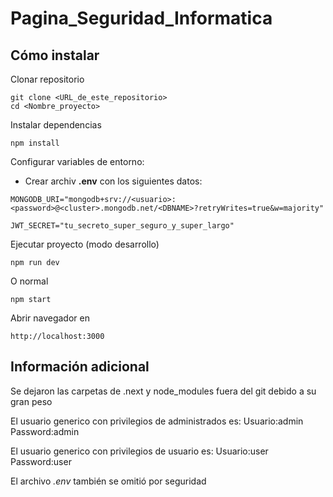 # Pagina_Seguridad_Informatica

## Cómo instalar
Clonar repositorio 
~~~
git clone <URL_de_este_repositorio>
cd <Nombre_proyecto>
~~~
Instalar dependencias
~~~
npm install
~~~
Configurar variables de entorno:
- Crear archiv **.env** con los siguientes datos:
~~~
MONGODB_URI="mongodb+srv://<usuario>:<password>@<cluster>.mongodb.net/<DBNAME>?retryWrites=true&w=majority"

JWT_SECRET="tu_secreto_super_seguro_y_super_largo"
~~~
Ejecutar proyecto (modo desarrollo)
~~~
npm run dev
~~~
O normal
~~~
npm start
~~~
Abrir navegador en 
~~~
http://localhost:3000
~~~

## Información adicional
Se dejaron las carpetas de .next y node_modules fuera del git debido a su gran peso

El usuario generico con privilegios de administrados es:
Usuario:admin   Password:admin 

El usuario generico con privilegios de usuario es:
Usuario:user   Password:user 

El archivo *.env* también se omitió por seguridad

